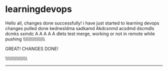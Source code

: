 # learningdevops
Hello all, 
changes done successfully!
i have just started to learning devops
changes pulled done
kednesldma
sadkamd
Akdcsnmd
acsdmd
dscmdls
dcmks
sxmdc
A
A
A
A
A
dlets test merge, working or not in remote while pushing
\\\\\\\\\\\\\\\\\\\\\\\\\\\\\\\ 

GREAT! CHANGES DONE!

\\\\\\\\\\\\\\\\\\\\\\\\\\\\\\\\


___________________
